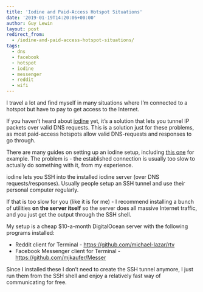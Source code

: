 ```yaml
---
title: 'Iodine and Paid-Access Hotspot Situations'
date: '2019-01-19T14:20:06+00:00'
author: Guy Lewin
layout: post
redirect_from:
  - /iodine-and-paid-access-hotspot-situations/
tags:
  - dns
  - facebook
  - hotspot
  - iodine
  - messenger
  - reddit
  - wifi
---
```


I travel a lot and find myself in many situations where I’m connected to a hotspot but have to pay to get access to the Internet.

If you haven’t heard about [iodine](https://code.kryo.se/iodine/) yet, it’s a solution that lets you tunnel IP packets over valid DNS requests. This is a solution just for these problems, as most paid-access hotspots allow valid DNS-requests and responses to go through.

There are many guides on setting up an iodine setup, including [this one](https://demgeeks.com/hack-get-free-wifi-on-paid-access-hotspots/) for example. The problem is - the established connection is usually too slow to actually do something with it, from my experience.

iodine lets you SSH into the installed iodine server (over DNS requests/responses). Usually people setup an SSH tunnel and use their personal computer regularly.

If that is too slow for you (like it is for me) - I recommend installing a bunch of utilities **on the server itself** so the server does all massive Internet traffic, and you just get the output through the SSH shell.

My setup is a cheap $10-a-month DigitalOcean server with the following programs installed:

- Reddit client for Terminal - <https://github.com/michael-lazar/rtv>
- Facebook Messenger client for Terminal - <https://github.com/mjkaufer/Messer>

Since I installed these I don’t need to create the SSH tunnel anymore, I just run them from the SSH shell and enjoy a relatively fast way of communicating for free.